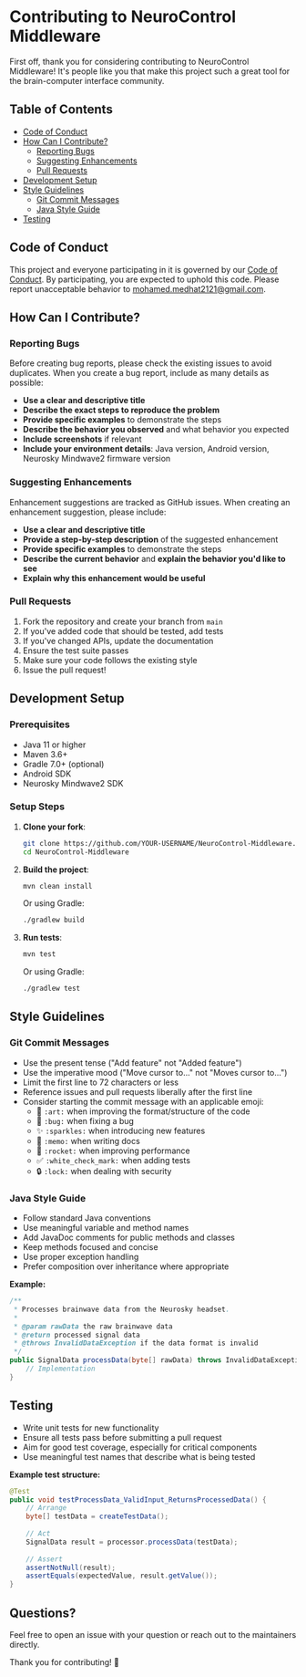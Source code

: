 # Contributing to NeuroControl Middleware

First off, thank you for considering contributing to NeuroControl Middleware! It's people like you that make this project such a great tool for the brain-computer interface community.

## Table of Contents

- [Code of Conduct](#code-of-conduct)
- [How Can I Contribute?](#how-can-i-contribute)
  - [Reporting Bugs](#reporting-bugs)
  - [Suggesting Enhancements](#suggesting-enhancements)
  - [Pull Requests](#pull-requests)
- [Development Setup](#development-setup)
- [Style Guidelines](#style-guidelines)
  - [Git Commit Messages](#git-commit-messages)
  - [Java Style Guide](#java-style-guide)
- [Testing](#testing)

## Code of Conduct

This project and everyone participating in it is governed by our [Code of Conduct](CODE_OF_CONDUCT.md). By participating, you are expected to uphold this code. Please report unacceptable behavior to mohamed.medhat2121@gmail.com.

## How Can I Contribute?

### Reporting Bugs

Before creating bug reports, please check the existing issues to avoid duplicates. When you create a bug report, include as many details as possible:

- **Use a clear and descriptive title**
- **Describe the exact steps to reproduce the problem**
- **Provide specific examples** to demonstrate the steps
- **Describe the behavior you observed** and what behavior you expected
- **Include screenshots** if relevant
- **Include your environment details**: Java version, Android version, Neurosky Mindwave2 firmware version

### Suggesting Enhancements

Enhancement suggestions are tracked as GitHub issues. When creating an enhancement suggestion, please include:

- **Use a clear and descriptive title**
- **Provide a step-by-step description** of the suggested enhancement
- **Provide specific examples** to demonstrate the steps
- **Describe the current behavior** and **explain the behavior you'd like to see**
- **Explain why this enhancement would be useful**

### Pull Requests

1. Fork the repository and create your branch from `main`
2. If you've added code that should be tested, add tests
3. If you've changed APIs, update the documentation
4. Ensure the test suite passes
5. Make sure your code follows the existing style
6. Issue the pull request!

## Development Setup

### Prerequisites

- Java 11 or higher
- Maven 3.6+
- Gradle 7.0+ (optional)
- Android SDK
- Neurosky Mindwave2 SDK

### Setup Steps

1. **Clone your fork**:
   ```bash
   git clone https://github.com/YOUR-USERNAME/NeuroControl-Middleware.git
   cd NeuroControl-Middleware
   ```

2. **Build the project**:
   ```bash
   mvn clean install
   ```
   
   Or using Gradle:
   ```bash
   ./gradlew build
   ```

3. **Run tests**:
   ```bash
   mvn test
   ```
   
   Or using Gradle:
   ```bash
   ./gradlew test
   ```

## Style Guidelines

### Git Commit Messages

- Use the present tense ("Add feature" not "Added feature")
- Use the imperative mood ("Move cursor to..." not "Moves cursor to...")
- Limit the first line to 72 characters or less
- Reference issues and pull requests liberally after the first line
- Consider starting the commit message with an applicable emoji:
  - 🎨 `:art:` when improving the format/structure of the code
  - 🐛 `:bug:` when fixing a bug
  - ✨ `:sparkles:` when introducing new features
  - 📝 `:memo:` when writing docs
  - 🚀 `:rocket:` when improving performance
  - ✅ `:white_check_mark:` when adding tests
  - 🔒 `:lock:` when dealing with security

### Java Style Guide

- Follow standard Java conventions
- Use meaningful variable and method names
- Add JavaDoc comments for public methods and classes
- Keep methods focused and concise
- Use proper exception handling
- Prefer composition over inheritance where appropriate

**Example:**

```java
/**
 * Processes brainwave data from the Neurosky headset.
 *
 * @param rawData the raw brainwave data
 * @return processed signal data
 * @throws InvalidDataException if the data format is invalid
 */
public SignalData processData(byte[] rawData) throws InvalidDataException {
    // Implementation
}
```

## Testing

- Write unit tests for new functionality
- Ensure all tests pass before submitting a pull request
- Aim for good test coverage, especially for critical components
- Use meaningful test names that describe what is being tested

**Example test structure:**

```java
@Test
public void testProcessData_ValidInput_ReturnsProcessedData() {
    // Arrange
    byte[] testData = createTestData();
    
    // Act
    SignalData result = processor.processData(testData);
    
    // Assert
    assertNotNull(result);
    assertEquals(expectedValue, result.getValue());
}
```

## Questions?

Feel free to open an issue with your question or reach out to the maintainers directly.

Thank you for contributing! 🎉
